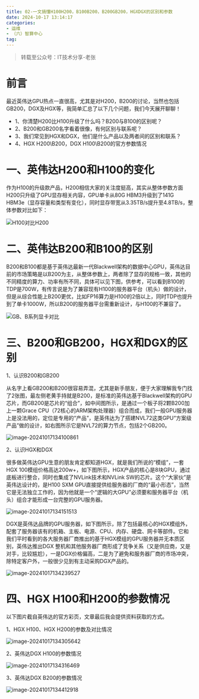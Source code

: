 ```yaml
---
title: 02-一文搞懂H100H200，B100B200，B200GB200，HGXDGX的区别和参数
date: 2024-10-17 13:14:17
categories:
- 运维
- （六）智算中心
tag:
---
```


>转载至公众号：IT技术分享-老张

# 前言

最近英伟达GPU热点一直很高，尤其是对H200，B200的讨论，当然也包括GB200，DGX及HGX等，我简单汇总了以下几个问题，我们今天展开聊聊！

- 1、你清楚H200比H100升级了什么吗？B200与B100的区别呢？
- 2、B200和GB200名字看着很像，有何区别与联系呢？
- 3、我们常见到HGX和DGX，他们是什么产品以及两者间的区别和联系？
- 4、HGX H200\B200，DGX H100\B200的官方参数情况



# 一、英伟达H200和H100的变化

作为H100的升级款产品，H200相信大家的关注度挺高，其实从整体参数方面H200只升级了GPU显存相关内容，GPU单卡从80G HBM3升级到了141G HBM3e（显存容量和类型有变化），同时显存带宽从3.35TB/s提升至4.8TB/s，整体参数对比如下：

![H100对比H200](./../../../img/image-20241017133750456.png)



# 二、英伟达B200和B100的区别

B200和B100都是基于英伟达最新一代Blackwell架构的数据中心GPU，英伟达目前的市场策略是以B200为主，从整体参数上，两者除了显存的规格一致，其他的不同精度的算力、功率有所不同，具体可以见下图，供参考，可以看到B100的TDP是700W，有传言说是为了兼容现有H100的服务器平台（机头）做的设计，但是从综合性能上B200更优，比如FP16算力是H100的2倍以上，同时TDP也提升到了单卡1000W，所以B200的服务器平台需重新设计，与H100的不兼容了。

![GB、B系列显卡对比](./../../../img/image-20241017133929287.png)



# 三、B200和GB200，HGX和DGX的区别

1、认识B200和GB200

从名字上看GB200和B200很容易弄混，尤其是新手朋友，便于大家理解我专门找了2张图，最左侧老黄手持就是B200，是标准的英伟达基于Blackwell架构的GPU芯片，而GB200是芯片的“组合”，如中间图所示，是通过一个板子将2颗B200加上一颗Grace CPU（72核心的ARM架构处理器）组合而成，我们一般GPU服务器上是没法用的，定位是专用的“产品”，是英伟达为了搭建NVL72这类GPU“方案级产品”做的设计，如右图所示它是NVL72的算力节点，包括2个GB200。

![image-20241017134100861](./../../../img/image-20241017134100861.png)

2、认识HGX和DGX

很多做英伟达GPU生意的朋友肯定都知道HGX，就是我们所说的“模组”，一套HGX 100模组价格高达200w+，如下图所示，HGX产品的核心是8块GPU，通过底板进行整合，同时也集成了NVLink技术和NVLink SW的芯片。这个“大家伙”是英伟达设计的，是H100 SXM GPU直接提供给服务器的厂商的“最小形态”，当然它是无法独立工作的，因为他就是一个“逻辑的大GPU”必须要和服务器平台（机头）组合才能形成一台完整的GPU服务器。

![image-20241017134151513](./../../../img/image-20241017134151513.png)

DGX是英伟达品牌的GPU服务器，如下图所示，除了包括最核心的HGX模组外，配套了服务器该有的机箱、主板、电源、CPU、内存、硬盘、网卡等部件。它和我们平时看到的各大服务器厂商推出的基于HGX模组的GPU服务器并无本质区别，英伟达推出DGX 整机和其他服务器厂商形成了竞争关系（又是供应商，又是对手，比较尴尬），一是DGX价格偏高，二是为了避免和服务器厂商的市场冲突，除特定客户外，一般很少见到有主动采购DGX产品的。

![image-20241017134239527](./../../../img/image-20241017134239527.png)



# 四、HGX H100和H200的参数情况

以下图片截自英伟达的官方彩页，文章最后我会提供资料获取的方式。

1、HGX H100、HGX H200的参数及对比情况

![image-20241017134305642](./../../../img/image-20241017134305642.png)

2、英伟达DGX H100的参数情况

![image-20241017134316469](./../../../img/image-20241017134316469.png)

3、英伟达DGX B200的参数情况

![image-20241017134412918](./../../../img/image-20241017134412918.png)
